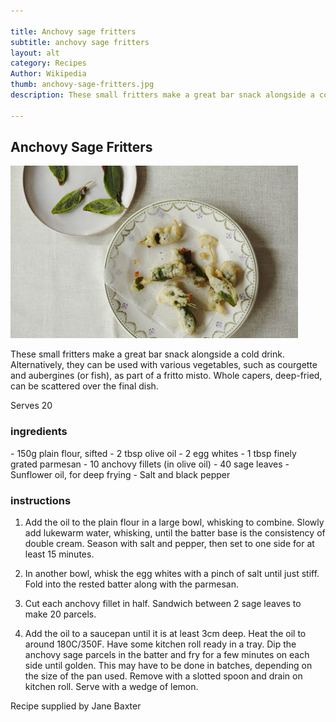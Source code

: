 ```yaml
---

title: Anchovy sage fritters 
subtitle: anchovy sage fritters
layout: alt
category: Recipes
Author: Wikipedia
thumb: anchovy-sage-fritters.jpg
description: These small fritters make a great bar snack alongside a cold drink. Alternatively, they can be used with various vegetables, such as courgette and aubergines (or fish), as part of a fritto misto. Whole capers, deep-fried, can be scattered over the final dish.

---
```


## Anchovy Sage Fritters 

![anchovy sage fritters](../img/anchovy-sage-fritters.jpg)

These small fritters make a great bar snack alongside a cold drink. Alternatively, they can be used with various vegetables, such as courgette and aubergines (or fish), as part of a fritto misto. Whole capers, deep-fried, can be scattered over the final dish.

Serves 20

### ingredients

<div class="ingredients">
- 150g plain flour, sifted
- 2 tbsp olive oil
- 2 egg whites
- 1 tbsp finely grated parmesan 
- 10 anchovy fillets (in olive oil)
- 40 sage leaves 
- Sunflower oil, for deep frying
- Salt and black pepper
</div>

### instructions

<div class="ingredients">

1. Add the oil to the plain flour in a large bowl, whisking to combine. Slowly add lukewarm water, whisking, until the batter base is the consistency of double cream. Season with salt and pepper, then set to one side for at least 15 minutes.

2. In another bowl, whisk the egg whites with a pinch of salt until just stiff. Fold into the rested batter along with the parmesan.

3. Cut each anchovy fillet in half. Sandwich between 2 sage leaves to make 20 parcels.

4. Add the oil to a saucepan until it is at least 3cm deep. Heat the oil to around 180C/350F. Have some kitchen roll ready in a tray. Dip the anchovy sage parcels in the batter and fry for a few minutes on each side until golden. This may have to be done in batches, depending on the size of the pan used. Remove with a slotted spoon and drain on kitchen roll. Serve with a wedge of lemon.

</div>

Recipe supplied by Jane Baxter

